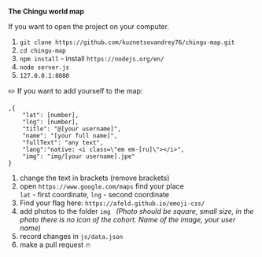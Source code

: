 **The Chingu world map** 

If you want to open the project on your computer.
1. `git clone https://github.com/kuznetsovandrey76/chingu-map.git`
2. `cd chingu-map`
3. `npm install` - install `https://nodejs.org/en/`  
4. `node server.js`
5. `127.0.0.1:8080`

:pencil2: If you want to add yourself to the map: 
```
,{
    "lat": [number], 
    "lng": [number], 
    "title": "@[your username]", 
    "name": "[your full name]", 
    "fullText": "any text", 
    "lang":"native: <i class=\"em em-[ru]\"></i>",
    "img": "img/[your username].jpe"
} 
```

1. change the text in brackets (remove brackets)
2. open `https://www.google.com/maps` find your place     
`lat` - first coordinate, `lng` - second coordinate  
3. Find your flag here: `https://afeld.github.io/emoji-css/`
4. add photos to the folder `img `
_(Photo should be square, small size, in the photo there is no icon of the cohort. 
Name of the image, your user name)_  
5. record changes in `js/data.json`
6. make a pull request :fire:



